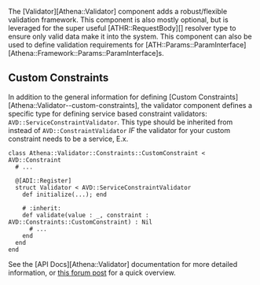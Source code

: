 The [Validator][Athena::Validator] component adds a robust/flexible validation framework. This component is also mostly optional, but is leveraged for the super useful [ATHR::RequestBody][] resolver type to ensure only valid data make it into the system. This component can also be used to define validation requirements for [ATH::Params::ParamInterface][Athena::Framework::Params::ParamInterface]s.

## Custom Constraints

In addition to the general information for defining [Custom Constraints][Athena::Validator--custom-constraints], the validator component defines a specific type for defining service based constraint validators: `AVD::ServiceConstraintValidator`. This type should be inherited from instead of `AVD::ConstraintValidator` _IF_ the validator for your custom constraint needs to be a service, E.x.

```crystal
class Athena::Validator::Constraints::CustomConstraint < AVD::Constraint
  # ...

  @[ADI::Register]
  struct Validator < AVD::ServiceConstraintValidator
    def initialize(...); end

    # :inherit:
    def validate(value : _, constraint : AVD::Constraints::CustomConstraint) : Nil
      # ...
    end
  end
end
```

See the [API Docs][Athena::Validator] documentation for more detailed information, or [this forum post](https://forum.crystal-lang.org/t/athena-0-11-0/2627) for a quick overview.
